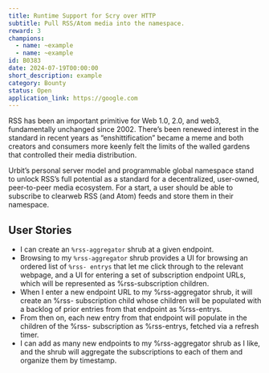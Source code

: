 ```yaml
---
title: Runtime Support for Scry over HTTP
subtitle: Pull RSS/Atom media into the namespace.
reward: 3
champions:
  - name: ~example
  - name: ~example
id: B0383
date: 2024-07-19T00:00:00
short_description: example
category: Bounty
status: Open
application_link: https://google.com
---
```


RSS has been an important primitive for Web 1.0, 2.0, and web3, fundamentally unchanged since 2002. There’s been renewed interest in the standard in recent years as “enshittification” became a meme and both creators and consumers more keenly felt the limits of the walled gardens that controlled their media distribution.

Urbit’s personal server model and programmable global namespace stand to unlock RSS’s full potential as a standard for a decentralized, user-owned, peer-to-peer media ecosystem. For a start, a user should be able to subscribe to clearweb RSS (and Atom) feeds and store them in their namespace.

## User Stories

- I can create an `%rss-aggregator` shrub at a given endpoint.
- Browsing to my `%rss-aggregator` shrub provides a UI for browsing an ordered list of `%rss- entrys` that let me click through to the relevant webpage, and a UI for entering a set of subscription endpoint URLs, which will be represented as %rss-subscription children.
- When I enter a new endpoint URL to my %rss-aggregator shrub, it will create an %rss- subscription child whose children will be populated with a backlog of prior entries from that endpoint as %rss-entrys.
- From then on, each new entry from that endpoint will populate in the children of the %rss- subscription as %rss-entrys, fetched via a refresh timer.
- I can add as many new endpoints to my %rss-aggregator shrub as I like, and the shrub will aggregate the subscriptions to each of them and organize them by timestamp.